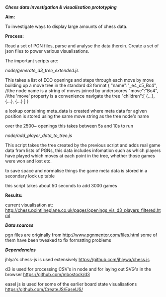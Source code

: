 ___Chess data investigation & visualisation prototyping___

__Aim:__ 

To investigate ways to display large amounts of chess data. 

__Process:__ 

Read a set of PGN files, parse and analyse the data therein. Create a set of json files to power various visualisations.

The important scripts are:

_node/generate_d3_tree_extended.js_

This takes a list of ECO openings and steps through each move by move building up a move tree in the standard d3 format
	{
		"name":"_e4_c5_Bc4",	//the node name is a string of moves joined by underscores
		"move":"Bc4",			//the 'move' property is a convenience navigate the tree
		"children":[
			{...},
			{...},
			{...}
		]
	}

a lookup containing meta_data is created where meta data for agiven position is stored using the same move string as the tree node's name 

over the 2500~ openings this takes between 5s and 10s to run

_node/add_player_data_to_tree.js_

This script takes the tree created by the previous script and adds real game data from lists of PGNs, this data includes infomation such as which players have played which moves at each point in the tree, whether those games were won and lost etc.

to save space and normalise things the game meta data is stored in a secondary look up table

this script takes about 50 seconds to add 3000 games

__Results:__ 

current visualisation at: http://chess.pointlineplane.co.uk/pages/openings_vis_d3_players_filtered.html


___Data sources___

pgn files are originally from
http://www.pgnmentor.com/files.html
some of them have been tweaked to fix formatting problems

___Dependencies___

jhlya's chess-js is used extensively
https://github.com/jhlywa/chess.js

d3 is used for processing CSV's in node and for laying out SVG's in the browser
https://github.com/mbostock/d3

easel js is used for some of the earlier board state visualisations
https://github.com/CreateJS/EaselJS/